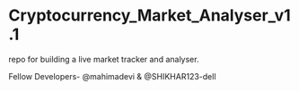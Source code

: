 # Cryptocurrency_Market_Analyser_v1.1
repo for building a live market tracker and analyser. 

Fellow Developers- @mahimadevi & @SHIKHAR123-dell
